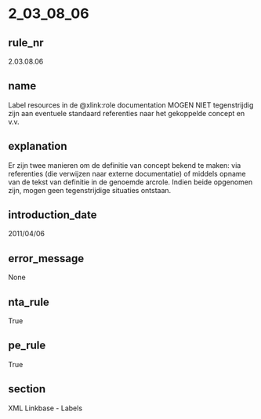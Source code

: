# 2_03_08_06

## rule_nr
2.03.08.06

## name
Label resources in de @xlink:role documentation MOGEN NIET tegenstrijdig zijn aan eventuele standaard referenties naar het gekoppelde concept en v.v.

## explanation
Er zijn twee manieren om de definitie van concept bekend te maken: via referenties (die verwijzen naar externe documentatie) of middels opname van de tekst van definitie in de genoemde arcrole. Indien beide opgenomen zijn, mogen geen tegenstrijdige situaties ontstaan.

## introduction_date
2011/04/06

## error_message
None

## nta_rule
True

## pe_rule
True

## section
XML Linkbase - Labels


